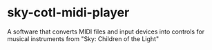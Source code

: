 # sky-cotl-midi-player
A software that converts MIDI files and input devices into controls for musical instruments from "Sky: Children of the Light"
